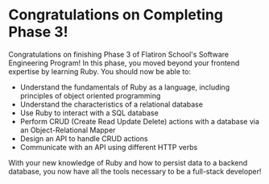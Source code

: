 # Congratulations on Completing Phase 3!

Congratulations on finishing Phase 3 of Flatiron School's Software Engineering Program! In this phase, you moved beyond your frontend expertise by learning Ruby. You should now be able to:

- Understand the fundamentals of Ruby as a language, including principles of object oriented programming
- Understand the characteristics of a relational database
- Use Ruby to interact with a SQL database
- Perform CRUD (Create Read Update Delete) actions with a database via an Object-Relational Mapper
- Design an API to handle CRUD actions
- Communicate with an API using different HTTP verbs

With your new knowledge of Ruby and how to persist data to a backend database, you now have all the tools necessary to be a full-stack developer!
